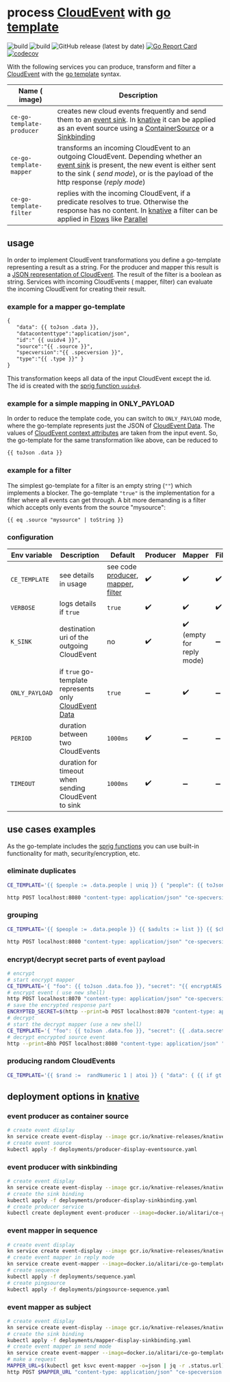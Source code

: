 # process [CloudEvent] with [go template]

![build](https://github.com/alitari/ce-go-template/workflows/TestAndBuild/badge.svg)
![build](https://github.com/alitari/ce-go-template/workflows/PublishImages/badge.svg)
![GitHub release (latest by date)](https://img.shields.io/github/v/release/alitari/ce-go-template?style=plastic)
[![Go Report Card](https://goreportcard.com/badge/github.com/alitari/ce-go-template)](https://goreportcard.com/report/github.com/alitari/ce-go-template)
[![codecov](https://codecov.io/gh/alitari/ce-go-template/branch/main/graph/badge.svg)](https://codecov.io/gh/alitari/ce-go-template)

With the following services you can produce, transform and filter a [CloudEvent] with the [go template] syntax.

| Name ( image) | Description |
| --------------| ----------- |
| `ce-go-template-producer` | creates new cloud events frequently and send them to an [event sink]. In [knative] it can be applied as an event source using a [ContainerSource] or a [Sinkbinding] |
| `ce-go-template-mapper` | transforms an incoming CloudEvent to an outgoing CloudEvent. Depending whether an [event sink] is present, the new event is either sent to the sink ( *send mode*), or is the payload of the http response (*reply mode*) |
| `ce-go-template-filter` | replies with the incoming CloudEvent, if a predicate resolves to true. Otherwise the response has no content. In [knative] a filter can be applied in [Flows] like [Parallel] |

## usage

In order to implement CloudEvent transformations you define a go-template representing a result as a string. For the producer and mapper this result is a [JSON representation of CloudEvent]. The result of the filter is a boolean as string. Services with incoming CloudEvents ( mapper, filter) can evaluate the incoming CloudEvent for creating their result. 

### example for a mapper go-template

```txt
{ 
   "data": {{ toJson .data }},
   "datacontenttype":"application/json",
   "id":" {{ uuidv4 }}",
   "source":"{{ .source }}",
   "specversion":"{{ .specversion }}",
   "type":"{{ .type }}" }
}
```
This transformation keeps all data of the input CloudEvent except the id. The id is created with the [sprig function `uuidv4`](http://masterminds.github.io/sprig/uuid.html).

### example for a simple mapping in ONLY_PAYLOAD

In order to reduce the template code, you can switch to `ONLY_PAYLOAD` mode, where the go-template represents just the JSON of [CloudEvent Data]. The values of [CloudEvent context attributes] are taken from the input event. So, the go-template for the same transformation like above, can be reduced to

```txt
{{ toJson .data }}
```

### example for a filter

The simplest go-template for a filter is an empty string (`""`) which implements a blocker. The go-template `"true"` is the implementation for a filter where all events can get through. A bit more demanding is a filter which accepts only events from the source "mysource":

```txt
{{ eq .source "mysource" | toString }}
```


### configuration

| Env variable | Description | Default | Producer | Mapper | Filter |
| ------------ | ------------| ------- | -------  | ---    | ------ | 
| `CE_TEMPLATE` | see details in usage | see code [producer](cmd/producer/main.go), [mapper](cmd/mapper/main.go), [filter](cmd/filter/main.go)  | :heavy_check_mark: | :heavy_check_mark: | :heavy_check_mark: |
| `VERBOSE` | logs details if `true` |`true`| :heavy_check_mark: | :heavy_check_mark: | :heavy_check_mark:|
| `K_SINK` | destination uri of the outgoing CloudEvent |no | :heavy_check_mark: | :heavy_check_mark: (empty for reply mode) | :heavy_minus_sign: |
| `ONLY_PAYLOAD` | if `true` go-template represents only [CloudEvent Data] | `true` | :heavy_minus_sign:  | :heavy_check_mark: | :heavy_minus_sign: |
| `PERIOD` | duration between two CloudEvents  |`1000ms`| :heavy_check_mark: | :heavy_minus_sign: | :heavy_minus_sign: |
| `TIMEOUT` | duration for timeout when sending CloudEvent to sink |`1000ms`| :heavy_check_mark: | :heavy_minus_sign: | :heavy_minus_sign: |


## use cases examples

As the go-template includes the [sprig functions] you can use built-in functionality for math, security/encryption, etc.

### eliminate duplicates

```bash
CE_TEMPLATE='{{ $people := .data.people | uniq }} { "people": {{ toJson $people }} }' go run cmd/mapper/main.go

http POST localhost:8080 "content-type: application/json" "ce-specversion: 1.0" "ce-source: http-command" "ce-type: example" "ce-id: 123-abc" people:='[ { "name": "Bob", "age": "23" }, { "name": "John", "age": "17" } , {"name": "Bill", "age": "70"}, { "name": "Bob", "age": "23" } ]'
```

### grouping

```bash
CE_TEMPLATE='{{ $people := .data.people }} {{ $adults := list }} {{ $children := list }} {{ range $people }} {{ $age := .age | atoi }} {{ if gt $age 17 }} {{ $adults = append $adults . }}{{ else }}{{ $children = append $children . }}{{ end }} {{ end }}{ "adults": {{ toJson $adults }}, "children": {{ toJson $children }} }' go run cmd/mapper/main.go

http POST localhost:8080 "content-type: application/json" "ce-specversion: 1.0" "ce-source: http-command" "ce-type: example" "ce-id: 123-abc" people:='[ { "name": "Bob", "age": "23" }, { "name": "John", "age": "17" } , {"name": "Bill", "age": "70"} ]'
```

### encrypt/decrypt secret parts of event payload

```bash
# encrypt
# start encrypt mapper 
CE_TEMPLATE='{ "foo": {{ toJson .data.foo }}, "secret": "{{ encryptAES (env "SECRET_KEY") (toJson .data.secret) }}" }' SECRET_KEY="mysecretKey" CE_PORT=8070 go run cmd/mapper/main.go
# encrypt event ( use new shell)
http POST localhost:8070 "content-type: application/json" "ce-specversion: 1.0" "ce-source: http-command" "ce-type: example" "ce-id: 123-abc" foo=foovalue secret:='{ "name": "James", "lastName": "Bond"}'
# save the encrypted response part
ENCRYPTED_SECRET=$(http --print=b POST localhost:8070 "content-type: application/json" "ce-specversion: 1.0" "ce-source: http-command" "ce-type: example" "ce-id: 123-abc" foo=foovalue secret:='{ "name": "James", "lastName": "Bond"}' | jq -r .secret)
# decrypt
# start the decrypt mapper (use a new shell)
CE_TEMPLATE='{ "foo": {{ toJson .data.foo }}, "secret": {{ .data.secret | decryptAES (env "SECRET_KEY") }} }' SECRET_KEY="mysecretKey" go run cmd/mapper/main.go
# decrypt encrypted source event 
http --print=Bhb POST localhost:8080 "content-type: application/json" "ce-specversion: 1.0" "ce-source: http-command" "ce-type: example" "ce-id: 123-abc" foo=foovalue secret=$ENCRYPTED_SECRET
```

### producing random CloudEvents

```bash
CE_TEMPLATE='{{ $rand :=  randNumeric 1 | atoi }} { "data": { {{ if gt $rand 5 }} "foo": "foovalue" {{ else }} "bar": "barvalue" {{ end }} } , "datacontenttype":"application/json","id": {{ uuidv4 | quote }}, "source":"random producer","specversion":"1.0","type":"random producer type" }' K_SINK=https://httpbin.org/post go run cmd/producer/main.go
```

## deployment options in [knative]

### event producer as container source

```bash
# create event display
kn service create event-display --image gcr.io/knative-releases/knative.dev/eventing-contrib/cmd/event_display --cluster-local --scale-min 1
# create event source
kubectl apply -f deployments/producer-display-eventsource.yaml
```

### event producer with sinkbinding

```bash
# create event display
kn service create event-display --image gcr.io/knative-releases/knative.dev/eventing-contrib/cmd/event_display --cluster-local --scale-min 1
# create the sink binding
kubectl apply -f deployments/producer-display-sinkbinding.yaml
# create producer service
kubectl create deployment event-producer --image=docker.io/alitari/ce-go-template-producer
```

### event mapper in sequence

```bash
# create event display
kn service create event-display --image gcr.io/knative-releases/knative.dev/eventing-contrib/cmd/event_display --cluster-local --scale-min 1
# create event mapper in reply mode
kn service create event-mapper --image=docker.io/alitari/ce-go-template-mapper --cluster-local --scale-min 1
# create sequence
kubectl apply -f deployments/sequence.yaml
# create pingsource
kubectl apply -f deployments/pingsource-sequence.yaml
```

### event mapper as subject

```bash
# create event display
kn service create event-display --image gcr.io/knative-releases/knative.dev/eventing-contrib/cmd/event_display --cluster-local --scale-min 1
# create the sink binding
kubectl apply -f deployments/mapper-display-sinkbinding.yaml
# create event mapper in send mode
kn service create event-mapper --image=docker.io/alitari/ce-go-template-mapper --scale-min 1
# make a request
MAPPER_URL=$(kubectl get ksvc event-mapper -o=json | jq -r .status.url)
http POST $MAPPER_URL "content-type: application/json" "ce-specversion: 1.0" "ce-source: http-command" "ce-type: http.demo" "ce-id: 123-abc" name=Hase
```

[CloudEvent]: https://github.com/cloudevents/spec
[knative]: https://knative.dev/
[CloudEvents spec]: https://github.com/cloudevents/spec/blob/v1.0/spec.md
[CloudEvent Data]: https://github.com/cloudevents/spec/blob/v1.0/spec.md#event-data
[CloudEvent context attributes]: https://github.com/cloudevents/spec/blob/v1.0/spec.md#context-attributes
[go template]: https://golang.org/pkg/text/template/
[ContainerSource]: https://knative.dev/docs/eventing/sources/containersource/
[Sinkbinding]: https://knative.dev/docs/eventing/sources/sinkbinding/
[httpie]: https://httpie.org/
[Flows]: https://knative.dev/docs/eventing/flows/
[Parallel]: https://knative.dev/docs/eventing/flows/parallel/
[event sink]: https://redhat-developer-demos.github.io/knative-tutorial/knative-tutorial-eventing/eventing-src-to-sink.html#eventing-sink
[JSON representation of CloudEvent]: https://github.com/cloudevents/spec/blob/v1.0/json-format.md
[sprig functions]: http://masterminds.github.io/sprig/
